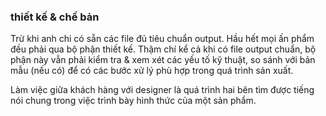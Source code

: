 ### thiết kế & chế bản

Trừ khi anh chi có sẵn các file đủ tiêu chuẩn output. Hầu hết mọi ấn phẩm đều phải qua bộ phận thiết kế. Thậm chí kể cả khi có file output chuẩn, bộ phận này vẫn phải kiểm tra & xem xét các yếu tố kỹ thuật, so sánh với bản mẫu (nếu có) để có các bước xử lý phù hợp trong quá trình sản xuất.

Làm việc giữa khách hàng với designer là quá trình hai bên tìm được tiếng nói chung trong việc trình bày hình thức của một sản phẩm. 

